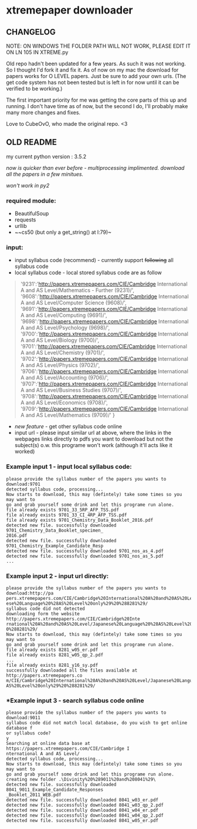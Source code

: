 # xtremepaper downloader

## CHANGELOG

NOTE: ON WINDOWS THE FOLDER PATH WILL NOT WORK, PLEASE EDIT IT ON LN 105 IN XTREME.py

Old repo hadn't been updated for a few years. As such it was not working. 
So I thought I'd fork it and fix it.
As of now on my mac the download for papers works for O LEVEL papers. 
Just be sure to add your own urls. (The get code system has not been tested but is left in for now until it can be verified to be working.)

The first important priority for me was getting the core parts of this up and running.
I don't have time as of now, but the second I do, I'll probably make many more changes and fixes.

Love to CubeOvO, who made the original repo. <3

## OLD README

my current python version : 3.5.2


*now is quicker than ever before - multiprocessing implimented. download all the papers in a few minitues.*


*won't work in py2*

### required module:
* BeautifulSoup
* requests
* urllib
* ~~cs50 (but only a get_string() at l:79)~
  
### input:
* input syllabus code (recommend) - currently support ~~following~~ all syllabus code
* local syllabus code - local stored syllabus code are as follow
>'9231':'http://papers.xtremepapers.com/CIE/Cambridge International A and AS Level/Mathematics - Further (9231)/',
	'9608':'http://papers.xtremepapers.com/CIE/Cambridge International A and AS Level/Computer Science (9608)/',
	'9691':'http://papers.xtremepapers.com/CIE/Cambridge International A and AS Level/Computing (9691)/',
	'9698':'http://papers.xtremepapers.com/CIE/Cambridge International A and AS Level/Psychology (9698)/',
	'9700':'http://papers.xtremepapers.com/CIE/Cambridge International A and AS Level/Biology (9700)/',
	'9701':'http://papers.xtremepapers.com/CIE/Cambridge International A and AS Level/Chemistry (9701)/',
	'9702':'http://papers.xtremepapers.com/CIE/Cambridge International A and AS Level/Physics (9702)/',
	'9706':'http://papers.xtremepapers.com/CIE/Cambridge International A and AS Level/Accounting (9706)/',
	'9707':'http://papers.xtremepapers.com/CIE/Cambridge International A and AS Level/Business Studies (9707)/',
	'9708':'http://papers.xtremepapers.com/CIE/Cambridge International A and AS Level/Economics (9708)/',
	'9709':'http://papers.xtremepapers.com/CIE/Cambridge International A and AS Level/Mathematics (9709)/'
}
* *new feature* - get other syllabus code online
* input url - please input similar url at above, where the links in the webpages links directly to pdfs you want to download but not the subject(s) o.w. this programe won't work (although it'll acts like it worked)

### Example input 1 - input local syllabus code:

	please provide the syllabus number of the papers you wants to download:9701
	detected syllabus code, processing...
	Now starts to download, this may (defintely) take some times so you may want to
	go and grab yourself some drink and let this programe run alone.
	file already exists 9701_33_5RP_AFP_TSS.pdf
	file already exists 9701_33_CI_4RP_AFP_TSS.pdf
	file already exists 9701_Chemistry_Data_Booklet_2016.pdf
	detected new file. successfully downloaded 9701_Chemistry_Data_Booklet_specimen_
	2016.pdf
	detected new file. successfully downloaded 9701_Chemistry_Example_Candidate_Resp
	detected new file. successfully downloaded 9701_nos_as_4.pdf
	detected new file. successfully downloaded 9701_nos_as_5.pdf
    ...


### Example input 2 - input url directly:
    please provide the syllabus number of the papers you wants to download:http://pa
    pers.xtremepapers.com/CIE/Cambridge%20International%20A%20and%20AS%20Level/Japan
    ese%20Language%20%28AS%20Level%20only%29%20%288281%29/
    syllabus code did not detected
    downloading form the website http://papers.xtremepapers.com/CIE/Cambridge%20Inte
    rnational%20A%20and%20AS%20Level/Japanese%20Language%20%28AS%20Level%20only%29%2
    0%288281%29/
    Now starts to download, this may (defintely) take some times so you may want to
    go and grab yourself some drink and let this programe run alone.
    file already exists 8281_w05_er.pdf
    file already exists 8281_w05_qp_2.pdf
    ...
    file already exists 8281_y16_sy.pdf
    successfully downloaded all the files available at http://papers.xtremepapers.co
    m/CIE/Cambridge%20International%20A%20and%20AS%20Level/Japanese%20Language%20%28
    AS%20Level%20only%29%20%288281%29/

### *Example input 3 - search syllabus code online
	please provide the syllabus number of the papers you wants to download:9011
	syllabus code did not match local database, do you wish to get online database f
	or syllabus code?
	y
	Searching at online data base at https://papers.xtremepapers.com/CIE/Cambridge I
	nternational A and AS Level/
	detected syllabus code, processing...
	Now starts to download, this may (defintely) take some times so you may want to
	go and grab yourself some drink and let this programe run alone.
	creating new folder .\Divinity%20%289011%20and%208041%29\
	detected new file. successfully downloaded 8041_9011_Example_Candidate_Responses
	_Booklet_2011_WEB.pdf
	detected new file. successfully downloaded 8041_w03_er.pdf
	detected new file. successfully downloaded 8041_w03_qp_2.pdf
	detected new file. successfully downloaded 8041_w04_er.pdf
	detected new file. successfully downloaded 8041_w04_qp_2.pdf
	detected new file. successfully downloaded 8041_w05_er.pdf
